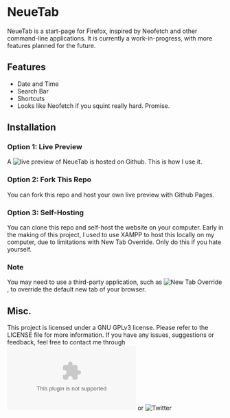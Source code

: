 # NeueTab
NeueTab is a start-page for Firefox, inspired by Neofetch and other command-line applications. It is currently a work-in-progress, with more features planned for the future.
## Features
- Date and Time
- Search Bar
- Shortcuts
- Looks like Neofetch if you squint really hard. Promise.
## Installation
### Option 1: Live Preview
A ![live preview](https://httpsbayleaf.github.io/NeueTab/code/) of NeueTab is hosted on Github. This is how I use it.
### Option 2: Fork This Repo
You can fork this repo and host your own live preview with Github Pages.
### Option 3: Self-Hosting
You can clone this repo and self-host the website on your computer. Early in the making of this project, I used to use XAMPP to host this locally on my computer, due to limitations with New Tab Override. Only do this if you hate yourself.
### Note
You may need to use a third-party application, such as ![New Tab Override](https://addons.mozilla.org/en-GB/firefox/addon/new-tab-override/), to override the default new tab of your browser.
## Misc.
This project is licensed under a GNU GPLv3 license. Please refer to the LICENSE file for more information.
If you have any issues, suggestions or feedback, feel free to contact me through ![E-Mail](mailto:ahnafzaman2006@gmail.com) or ![Twitter](https://twitter.com/https_bayleaf)
